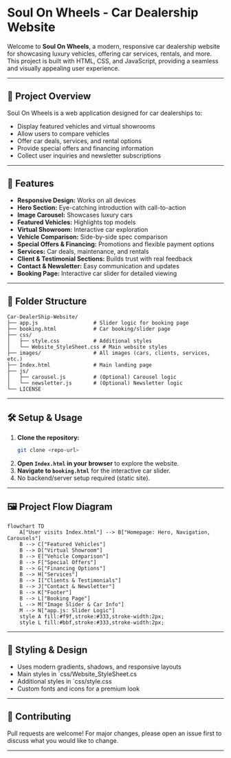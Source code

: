 # Soul On Wheels - Car Dealership Website

Welcome to **Soul On Wheels**, a modern, responsive car dealership website for showcasing luxury vehicles, offering car services, rentals, and more. This project is built with HTML, CSS, and JavaScript, providing a seamless and visually appealing user experience.

---

## 🚗 Project Overview
Soul On Wheels is a web application designed for car dealerships to:
- Display featured vehicles and virtual showrooms
- Allow users to compare vehicles
- Offer car deals, services, and rental options
- Provide special offers and financing information
- Collect user inquiries and newsletter subscriptions

---

## 🌟 Features
- **Responsive Design:** Works on all devices
- **Hero Section:** Eye-catching introduction with call-to-action
- **Image Carousel:** Showcases luxury cars
- **Featured Vehicles:** Highlights top models
- **Virtual Showroom:** Interactive car exploration
- **Vehicle Comparison:** Side-by-side spec comparison
- **Special Offers & Financing:** Promotions and flexible payment options
- **Services:** Car deals, maintenance, and rentals
- **Client & Testimonial Sections:** Builds trust with real feedback
- **Contact & Newsletter:** Easy communication and updates
- **Booking Page:** Interactive car slider for detailed viewing

---

## 📁 Folder Structure
```
Car-DealerShip-Website/
├── app.js                  # Slider logic for booking page
├── booking.html            # Car booking/slider page
├── css/
│   ├── style.css           # Additional styles
│   └── Website_StyleSheet.css # Main website styles
├── images/                 # All images (cars, clients, services, etc.)
├── Index.html              # Main landing page
├── js/
│   ├── carousel.js         # (Optional) Carousel logic
│   └── newsletter.js       # (Optional) Newsletter logic
└── LICENSE
```

---

## 🛠️ Setup & Usage
1. **Clone the repository:**
   ```bash
   git clone <repo-url>
   ```
2. **Open `Index.html` in your browser** to explore the website.
3. **Navigate to `booking.html`** for the interactive car slider.
4. No backend/server setup required (static site).

---

## 🖼️ Project Flow Diagram

```mermaid
flowchart TD
    A["User visits Index.html"] --> B["Homepage: Hero, Navigation, Carousels"]
    B --> C["Featured Vehicles"]
    B --> D["Virtual Showroom"]
    B --> E["Vehicle Comparison"]
    B --> F["Special Offers"]
    B --> G["Financing Options"]
    B --> H["Services"]
    B --> I["Clients & Testimonials"]
    B --> J["Contact & Newsletter"]
    B --> K["Footer"]
    B --> L["Booking Page"]
    L --> M["Image Slider & Car Info"]
    M --> N["app.js: Slider Logic"]
    style A fill:#f9f,stroke:#333,stroke-width:2px;
    style L fill:#bbf,stroke:#333,stroke-width:2px;
```

---

## 🎨 Styling & Design
- Uses modern gradients, shadows, and responsive layouts
- Main styles in `css/Website_StyleSheet.cs
- Additional styles in `css/style.css
- Custom fonts and icons for a premium look

---

## 🤝 Contributing
Pull requests are welcome! For major changes, please open an issue first to discuss what you would like to change.

---

